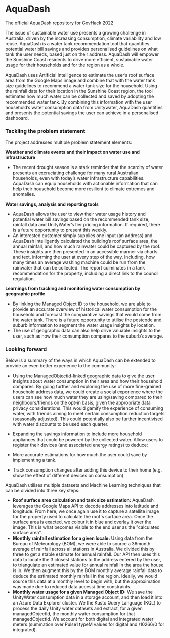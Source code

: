 # AquaDash
The official AquaDash repository for GovHack 2022

The issue of sustainable water use presents a growing challenge in Australia, driven by the increasing consumption, climate variability and low reuse. AquaDash is a water tank recommendation tool that quantifies potential water bill savings and provides personalised guidelines on what tank the user needs, based just on their address. AquaDash will empower the Sunshine Coast residents to drive more efficient, sustainable water usage for their households and for the region as a whole.

AquaDash uses Artificial Intelligence to estimate the user’s roof surface area from the Google Maps image and combine that with the water tank size guidelines to recommend a water tank size for the household. Using the rainfall data for their location in the Sunshine Coast region, the tool estimates how much water can be collected and saved by adopting the recommended water tank. By combining this information with the user household’s water consumption data from Unitywater, AquaDash quantifies and presents the potential savings the user can achieve in a personalised dashboard.

### Tackling the problem statement

The project addresses multiple problem statement elements:

__Weather and climate events and their impact on water use and infrastructure__

 * The recent drought season is a stark reminder that the scarcity of water presents an excruciating challenge for many rural Australian households, even with today’s water infrastructure capabilities. AquaDash can equip households with actionable information that can help their household become more resilient to climate extremes and anomalies.

__Water savings, analysis and reporting tools__

 * AquaDash allows the user to view their water usage history and potential water bill savings based on the recommended tank size, rainfall data and UnityWater’s tier pricing information. If required, there is a future opportunity to present this weekly.
 * An interested customer simply supplies one input (an address) and AquaDash intelligently calculated the building’s roof surface area, the annual rainfall, and how much rainwater could be captured by the roof. These insights are then presented in an accessible manner via charts and text, informing the user at every step of the way. Including, how many times an average washing machine could be run from the rainwater that can be collected. The report culminates in a tank recommendation for the property, including a direct link to the council regulation.

__Learnings from tracking and monitoring water consumption by geographic profile__

 * By linking the Managed Object ID to the household, we are able to provide an accurate overview of historical water consumption for the household and forecast the comparative savings that would come from the water tank. There is a future opportunity to utilise the postcode and suburb information to segment the water usage insights by location.
 * The use of geographic data can also help drive valuable insights to the user, such as how their consumption compares to the suburb’s average.

### Looking forward
Below is a summary of the ways in which AquaDash can be extended to provide an even better experience to the community:

* Using the ManagedObjectid-linked geographic data to give the user insights about water consumption in their area and how their household compares. By going further and exploring the use of more fine-grained household address data, we could create a social experience where the users can see how much water they are using/saving compared to their neighbours/friends on the opt-in basis, given the appropriate data privacy considerations. This would gamify the experience of consuming water, with friends aiming to meet certain consumption reduction targets (seasonally adjusted). This could potentially also be further incentivised with water discounts to be used each quarter.

* Expanding the savings information to include more household appliances that could be powered by the collected water. Allow users to register their devices (and associated energy ratings) to deduce:

 * More accurate estimations for how much the user could save by implementing a tank.
 * Track consumption changes after adding this device to their home (e.g. show the effect of different devices on consumption)
 
 AquaDash utilises multiple datasets and Machine Learning techniques that can be divided into three key steps:

* __Roof surface area calculation and tank size estimation:__
AquaDash leverages the Google Maps API to decode addresses into latitude and longitude. From here, we once again use it to capture a satellite image for the property used to calculate the roof's surface area. Once the surface area is exacted, we colour it in blue and overlay it over the image. This is what becomes visible to the end user as the "calculated surface area".
* __Monthly rainfall estimation for a given locale:__ Using data from the Bureau of Meteorology (BOM), we were able to source a 36month average of rainfall across all stations in Australia. We divided this by three to get a stable estimate for annual rainfall. Our API then uses this data to locate the 3 closest stations to the address entered by the user, to triangulate an estimated value for annual rainfall in the area the house is in. We then augment this by the BOM monthly average rainfall data to deduce the estimated monthly rainfall in the region. Ideally, we would source this data at a monthly level to begin with, but the approximation was made due to reduced data access/ time constraints.
* __Monthly water usage for a given Managed Object ID:__ We save the UnityWater consumption data in a storage account, and then load it into an Azure Data Explorer cluster. We the Kusto Query Language (KQL) to process the daily Unity water datasets and extract, for a given managedObjectId, the monthly water consumption for that managedObjectId. We account for both digital and integrated water meters (summation over Pulse1 typeM values for digital and /10266/0 for integrated).
